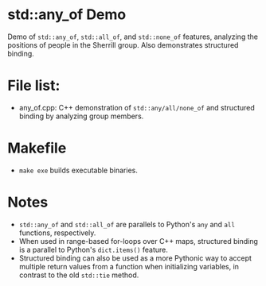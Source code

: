# std::any\_of Demo
Demo of `std::any_of`, `std::all_of`, and `std::none_of` features, analyzing the positions of people in the Sherrill group. Also demonstrates structured binding. 

# File list:
- any\_of.cpp: C++ demonstration of `std::any/all/none_of` and structured binding by analyzing group members.

# Makefile
- `make exe` builds executable binaries.

# Notes
- `std::any_of` and `std::all_of` are parallels to Python's `any` and `all` functions, respectively.
- When used in range-based for-loops over C++ maps, structured binding is a parallel to Python's `dict.items()` feature. 
- Structured binding can also be used as a more Pythonic way to accept multiple return values from a function when initializing variables, in contrast to the old `std::tie` method.
